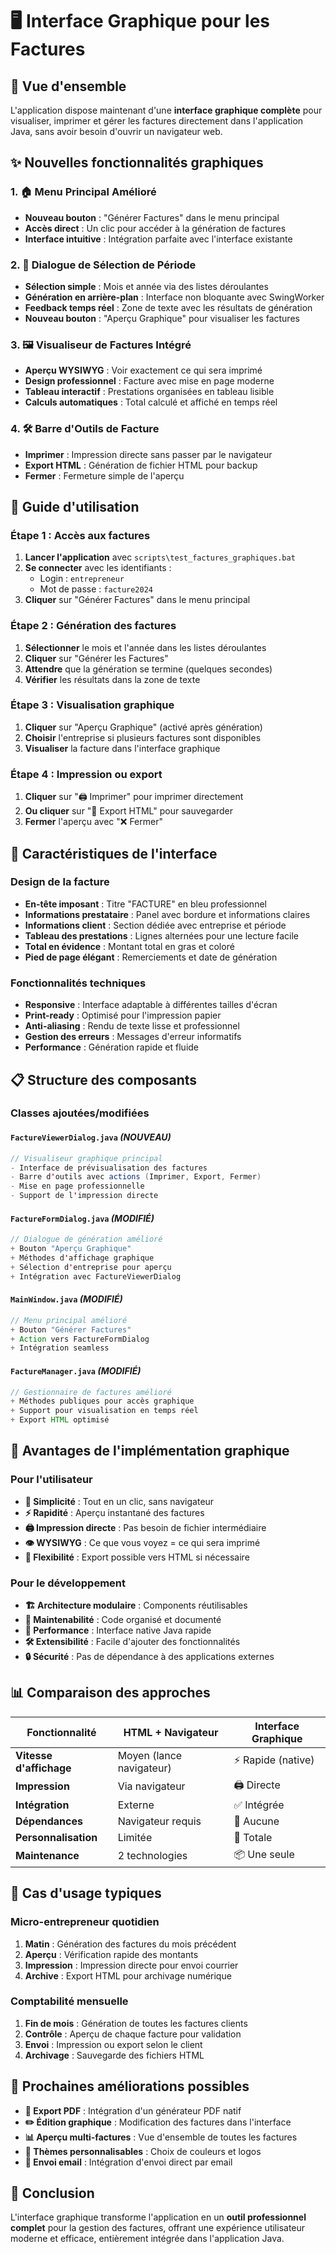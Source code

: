 # 🖥️ Interface Graphique pour les Factures

## 🎯 Vue d'ensemble

L'application dispose maintenant d'une **interface graphique complète** pour visualiser, imprimer et gérer les factures directement dans l'application Java, sans avoir besoin d'ouvrir un navigateur web.

## ✨ Nouvelles fonctionnalités graphiques

### 1. 🏠 Menu Principal Amélioré

- **Nouveau bouton** : "Générer Factures" dans le menu principal
- **Accès direct** : Un clic pour accéder à la génération de factures
- **Interface intuitive** : Intégration parfaite avec l'interface existante

### 2. 📅 Dialogue de Sélection de Période

- **Sélection simple** : Mois et année via des listes déroulantes
- **Génération en arrière-plan** : Interface non bloquante avec SwingWorker
- **Feedback temps réel** : Zone de texte avec les résultats de génération
- **Nouveau bouton** : "Aperçu Graphique" pour visualiser les factures

### 3. 🖼️ Visualiseur de Factures Intégré

- **Aperçu WYSIWYG** : Voir exactement ce qui sera imprimé
- **Design professionnel** : Facture avec mise en page moderne
- **Tableau interactif** : Prestations organisées en tableau lisible
- **Calculs automatiques** : Total calculé et affiché en temps réel

### 4. 🛠️ Barre d'Outils de Facture

- **Imprimer** : Impression directe sans passer par le navigateur
- **Export HTML** : Génération de fichier HTML pour backup
- **Fermer** : Fermeture simple de l'aperçu

## 🚀 Guide d'utilisation

### Étape 1 : Accès aux factures

1. **Lancer l'application** avec `scripts\test_factures_graphiques.bat`
2. **Se connecter** avec les identifiants :
   - Login : `entrepreneur`
   - Mot de passe : `facture2024`
3. **Cliquer** sur "Générer Factures" dans le menu principal

### Étape 2 : Génération des factures

1. **Sélectionner** le mois et l'année dans les listes déroulantes
2. **Cliquer** sur "Générer les Factures"
3. **Attendre** que la génération se termine (quelques secondes)
4. **Vérifier** les résultats dans la zone de texte

### Étape 3 : Visualisation graphique

1. **Cliquer** sur "Aperçu Graphique" (activé après génération)
2. **Choisir** l'entreprise si plusieurs factures sont disponibles
3. **Visualiser** la facture dans l'interface graphique

### Étape 4 : Impression ou export

1. **Cliquer** sur "🖨️ Imprimer" pour imprimer directement
2. **Ou cliquer** sur "💾 Export HTML" pour sauvegarder
3. **Fermer** l'aperçu avec "❌ Fermer"

## 🎨 Caractéristiques de l'interface

### Design de la facture

- **En-tête imposant** : Titre "FACTURE" en bleu professionnel
- **Informations prestataire** : Panel avec bordure et informations claires
- **Informations client** : Section dédiée avec entreprise et période
- **Tableau des prestations** : Lignes alternées pour une lecture facile
- **Total en évidence** : Montant total en gras et coloré
- **Pied de page élégant** : Remerciements et date de génération

### Fonctionnalités techniques

- **Responsive** : Interface adaptable à différentes tailles d'écran
- **Print-ready** : Optimisé pour l'impression papier
- **Anti-aliasing** : Rendu de texte lisse et professionnel
- **Gestion des erreurs** : Messages d'erreur informatifs
- **Performance** : Génération rapide et fluide

## 📋 Structure des composants

### Classes ajoutées/modifiées

#### `FactureViewerDialog.java` _(NOUVEAU)_

```java
// Visualiseur graphique principal
- Interface de prévisualisation des factures
- Barre d'outils avec actions (Imprimer, Export, Fermer)
- Mise en page professionnelle
- Support de l'impression directe
```

#### `FactureFormDialog.java` _(MODIFIÉ)_

```java
// Dialogue de génération amélioré
+ Bouton "Aperçu Graphique"
+ Méthodes d'affichage graphique
+ Sélection d'entreprise pour aperçu
+ Intégration avec FactureViewerDialog
```

#### `MainWindow.java` _(MODIFIÉ)_

```java
// Menu principal amélioré
+ Bouton "Générer Factures"
+ Action vers FactureFormDialog
+ Intégration seamless
```

#### `FactureManager.java` _(MODIFIÉ)_

```java
// Gestionnaire de factures amélioré
+ Méthodes publiques pour accès graphique
+ Support pour visualisation en temps réel
+ Export HTML optimisé
```

## 🔧 Avantages de l'implémentation graphique

### Pour l'utilisateur

- **🎯 Simplicité** : Tout en un clic, sans navigateur
- **⚡ Rapidité** : Aperçu instantané des factures
- **🖨️ Impression directe** : Pas besoin de fichier intermédiaire
- **👁️ WYSIWYG** : Ce que vous voyez = ce qui sera imprimé
- **💾 Flexibilité** : Export possible vers HTML si nécessaire

### Pour le développement

- **🏗️ Architecture modulaire** : Components réutilisables
- **🔄 Maintenabilité** : Code organisé et documenté
- **🚀 Performance** : Interface native Java rapide
- **🛠️ Extensibilité** : Facile d'ajouter des fonctionnalités
- **🔒 Sécurité** : Pas de dépendance à des applications externes

## 📊 Comparaison des approches

| Fonctionnalité          | HTML + Navigateur        | Interface Graphique |
| ----------------------- | ------------------------ | ------------------- |
| **Vitesse d'affichage** | Moyen (lance navigateur) | ⚡ Rapide (native)  |
| **Impression**          | Via navigateur           | 🖨️ Directe          |
| **Intégration**         | Externe                  | ✅ Intégrée         |
| **Dépendances**         | Navigateur requis        | 🔧 Aucune           |
| **Personnalisation**    | Limitée                  | 🎨 Totale           |
| **Maintenance**         | 2 technologies           | 📦 Une seule        |

## 🎯 Cas d'usage typiques

### Micro-entrepreneur quotidien

1. **Matin** : Génération des factures du mois précédent
2. **Aperçu** : Vérification rapide des montants
3. **Impression** : Impression directe pour envoi courrier
4. **Archive** : Export HTML pour archivage numérique

### Comptabilité mensuelle

1. **Fin de mois** : Génération de toutes les factures clients
2. **Contrôle** : Aperçu de chaque facture pour validation
3. **Envoi** : Impression ou export selon le client
4. **Archivage** : Sauvegarde des fichiers HTML

## 🚀 Prochaines améliorations possibles

- **📧 Export PDF** : Intégration d'un générateur PDF natif
- **✏️ Édition graphique** : Modification des factures dans l'interface
- **📊 Aperçu multi-factures** : Vue d'ensemble de toutes les factures
- **🎨 Thèmes personnalisables** : Choix de couleurs et logos
- **💌 Envoi email** : Intégration d'envoi direct par email

## 🏁 Conclusion

L'interface graphique transforme l'application en un **outil professionnel complet** pour la gestion des factures, offrant une expérience utilisateur moderne et efficace, entièrement intégrée dans l'application Java.
